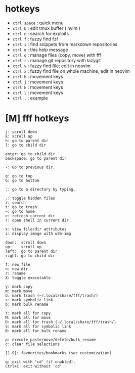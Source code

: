 # hotkeys
* `ctrl space` : quick menu 
* `ctrl b`     : edit tmux buffer ( nvim )
* `ctrl e`     : search for exploits 
* `ctrl f`     : fuzzy find fzf 
* `ctrl i`     : find snippets from markdown repositories 
* `ctrl m`     : this help message 
* `ctrl q`     : manage files (copy, move) with fff 
* `ctrl r`     : manage git repository with lazygit 
* `ctrl v`     : fuzzy find file; edit in neovim 
* `ctrl x`     : fuzzy find file on whole machine; edit in neovim 
* `ctrl h`     : movement keys 
* `ctrl j`     : movement keys 
* `ctrl k`     : movement keys 
* `ctrl l`     : movement keys 
* `ctrl .`     : example 

# [M] fff hotkeys
```
j: scroll down
k: scroll up
h: go to parent dir
l: go to child dir

enter: go to child dir
backspace: go to parent dir

-: Go to previous dir.

g: go to top
G: go to bottom

:: go to a directory by typing.

.: toggle hidden files
/: search
t: go to trash
~: go to home
e: refresh current dir
!: open shell in current dir

x: view file/dir attributes
i: display image with w3m-img

down:  scroll down
up:    scroll up
left:  go to parent dir
right: go to child dir

f: new file
n: new dir
r: rename
X: toggle executable

y: mark copy
m: mark move
d: mark trash (~/.local/share/fff/trash/)
s: mark symbolic link
b: mark bulk rename

Y: mark all for copy
M: mark all for move
D: mark all for trash (~/.local/share/fff/trash/)
S: mark all for symbolic link
B: mark all for bulk rename

p: execute paste/move/delete/bulk_rename
c: clear file selections

[1-9]: favourites/bookmarks (see customization)

q: exit with 'cd' (if enabled).
Ctrl+C: exit without 'cd'.
```
